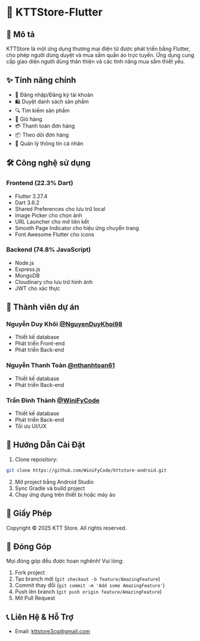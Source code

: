 # 👕 KTTStore-Flutter

## 📝 Mô tả
KTTStore là một ứng dụng thương mại điện tử được phát triển bằng Flutter, cho phép người dùng duyệt và mua sắm quần áo trực tuyến. Ứng dụng cung cấp giao diện người dùng thân thiện và các tính năng mua sắm thiết yếu.

## ✨ Tính năng chính
- 🔐 Đăng nhập/Đăng ký tài khoản
- 🛍️ Duyệt danh sách sản phẩm
- 🔍 Tìm kiếm sản phẩm
- 🛒 Giỏ hàng
- 💳 Thanh toán đơn hàng
- 📦 Theo dõi đơn hàng
- 👤 Quản lý thông tin cá nhân

## 🛠️ Công nghệ sử dụng
### Frontend (22.3% Dart)
- Flutter 3.27.4
- Dart 3.6.2
- Shared Preferences cho lưu trữ local
- Image Picker cho chọn ảnh
- URL Launcher cho mở liên kết
- Smooth Page Indicator cho hiệu ứng chuyển trang
- Font Awesome Flutter cho icons

### Backend (74.8% JavaScript)
- Node.js
- Express.js
- MongoDB
- Cloudinary cho lưu trữ hình ảnh
- JWT cho xác thực

## 👥 Thành viên dự án

### Nguyễn Duy Khôi [@NguyenDuyKhoi98](https://github.com/NguyenDuyKhoi98)
- Thiết kế database
- Phát triển Front-end
- Phát triển Back-end

### Nguyễn Thanh Toàn [@nthanhtoan61](https://github.com/nthanhtoan61)
- Thiết kế database
- Phát triển Back-end

### Trần Đình Thành [@WiniFyCode](https://github.com/WiniFyCode)
- Thiết kế database
- Phát triển Back-end
- Tối ưu UI/UX

## 🚀 Hướng Dẫn Cài Đặt
1. Clone repository:

```bash
git clone https://github.com/WiniFyCode/kttstore-android.git
```
2. Mở project bằng Android Studio
3. Sync Gradle và build project
4. Chạy ứng dụng trên thiết bị hoặc máy ảo

## 📄 Giấy Phép
Copyright © 2025 KTT Store. All rights reserved.

## 🤝 Đóng Góp
Mọi đóng góp đều được hoan nghênh! Vui lòng:
1. Fork project
2. Tạo branch mới (`git checkout -b feature/AmazingFeature`)
3. Commit thay đổi (`git commit -m 'Add some AmazingFeature'`)
4. Push lên branch (`git push origin feature/AmazingFeature`)
5. Mở Pull Request

## 📞 Liên Hệ & Hỗ Trợ
- Email: kttstore3cg@gmail.com